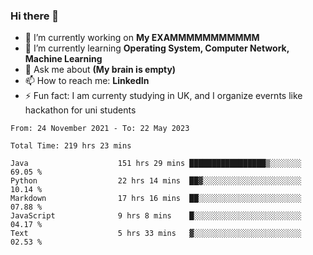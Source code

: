### Hi there 👋
- 🔭 I’m currently working on **My EXAMMMMMMMMMMM**
- 🌱 I’m currently learning **Operating System, Computer Network, Machine Learning**
- 💬 Ask me about **(My brain is empty)**
- 📫 How to reach me: **LinkedIn**
- ⚡ Fun fact: I am currenty studying in UK, and I organize evernts like hackathon for uni students

<!--START_SECTION:waka-->

```text
From: 24 November 2021 - To: 22 May 2023

Total Time: 219 hrs 23 mins

Java                    151 hrs 29 mins █████████████████▒░░░░░░░   69.05 %
Python                  22 hrs 14 mins  ██▓░░░░░░░░░░░░░░░░░░░░░░   10.14 %
Markdown                17 hrs 16 mins  ██░░░░░░░░░░░░░░░░░░░░░░░   07.88 %
JavaScript              9 hrs 8 mins    █░░░░░░░░░░░░░░░░░░░░░░░░   04.17 %
Text                    5 hrs 33 mins   ▓░░░░░░░░░░░░░░░░░░░░░░░░   02.53 %
```

<!--END_SECTION:waka-->
